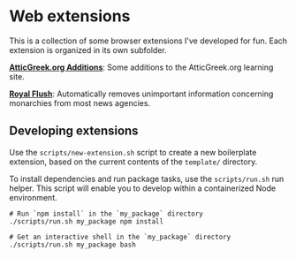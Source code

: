 # Web extensions

This is a collection of some browser extensions I've developed for fun. Each extension is organized in its own subfolder.

<!-- BEGIN INVENTORY -->

**[AtticGreek.org Additions](./atticgreek_additions)**: Some additions to the AtticGreek.org learning site.

**[Royal Flush](./royalflush)**: Automatically removes unimportant information concerning monarchies from most news agencies.

<!-- END INVENTORY -->

## Developing extensions

Use the `scripts/new-extension.sh` script to create a new boilerplate extension, based on the current contents of the `template/` directory.

To install dependencies and run package tasks, use the `scripts/run.sh` run helper. This script will enable you to develop within a containerized Node environment.

```
# Run `npm install` in the `my_package` directory
./scripts/run.sh my_package npm install

# Get an interactive shell in the `my_package` directory
./scripts/run.sh my_package bash
```
